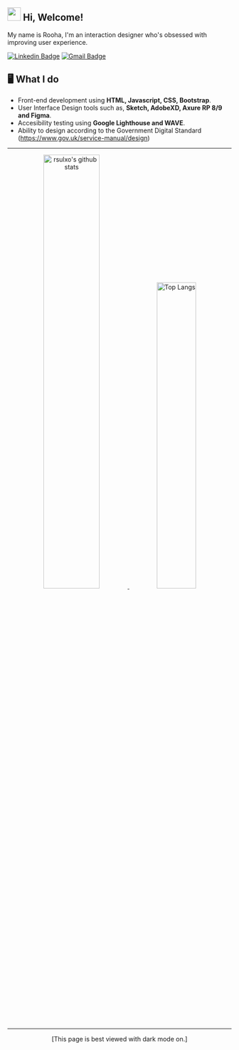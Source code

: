 <h2> <img src="https://emojis.slackmojis.com/emojis/images/1588315024/8823/hyperkitty.gif?1588315024" width="30" /> Hi, Welcome! </h2>
My name is Rooha, I'm an interaction designer who's obsessed with improving user experience. 

[![Linkedin Badge](https://img.shields.io/badge/LinkedIn-0077B5?style=for-the-badge&logo=linkedin&logoColor=white&link=https://www.linkedin.com/in/haany-ali)](www.linkedin.com/in/roohas)
[![Gmail Badge](https://img.shields.io/badge/Gmail-D14836?style=for-the-badge&logo=gmail&logoColor=white&link=mailto:rooha14@gmail.com)](mailto:rooha14@gmail.com)

## 🖥️  What I do
- Front-end development using **HTML, Javascript, CSS, Bootstrap**.
- User Interface Design tools such as, **Sketch, AdobeXD, Axure RP 8/9 and Figma**.
- Accesibility testing using **Google Lighthouse and WAVE**.
- Ability to design according to the Government Digital Standard (https://www.gov.uk/service-manual/design)

<hr>
<div align="center">
  
<a  href="https://github.com/rsulxo"> 
  
<img alt="rsulxo's github stats" width="50%" src="https://github-readme-stats.vercel.app/api?username=rsulxo&include_all_commits=true&show_icons=true&theme=dracula&show_owner=true" href="https://github.com/rsulxo" />
<img alt="Top Langs" width="42%" src="https://github-readme-stats.vercel.app/api/top-langs/?username=rsulxo&theme=dracula&layout=compact" href="https://github.com/rsulxo" />

</a>

<hr></hr>

[This page is best viewed with dark mode on.]
